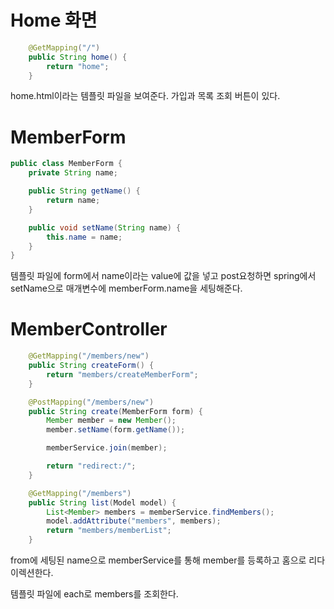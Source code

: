 # Home 화면

```java
    @GetMapping("/")
    public String home() {
        return "home";
    }
```

home.html이라는 템플릿 파일을 보여준다.
가입과 목록 조회 버튼이 있다.

# MemberForm

```java
public class MemberForm {
    private String name;

    public String getName() {
        return name;
    }

    public void setName(String name) {
        this.name = name;
    }
}
```

템플릿 파일에 form에서 name이라는 value에 값을 넣고 post요청하면 spring에서 setName으로 매개변수에 memberForm.name을 세팅해준다.

# MemberController

```java
    @GetMapping("/members/new")
    public String createForm() {
        return "members/createMemberForm";
    }

    @PostMapping("/members/new")
    public String create(MemberForm form) {
        Member member = new Member();
        member.setName(form.getName());

        memberService.join(member);

        return "redirect:/";
    }

    @GetMapping("/members")
    public String list(Model model) {
        List<Member> members = memberService.findMembers();
        model.addAttribute("members", members);
        return "members/memberList";
    }
```

from에 세팅된 name으로 memberService를 통해 member를 등록하고 홈으로 리다이렉션한다.

템플릿 파일에 each로 members를 조회한다.
